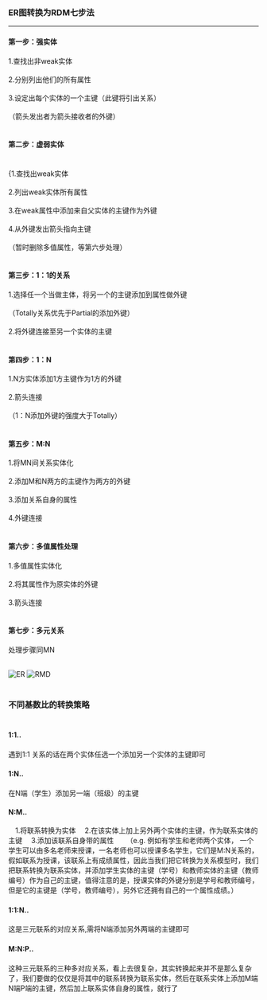 ### ER图转换为RDM七步法　
***
#### 第一步：强实体　　　　　　　　　　　　　　　　　　　　　　　　　　　　　　　　　　　　　　　　　
1.查找出非weak实体 <br/><br/>
2.分别列出他们的所有属性 <br/><br/>
3.设定出每个实体的一个主键（此键将引出关系） <br/><br/>
（箭头发出者为箭头接收者的外键） <br/><br/>


#### 第二步：虚弱实体 　　　　　　　　　　　　　　　　　　　　　　　　　　　　　　　　　　
{1.查找出weak实体 <br/><br/>
2.列出weak实体所有属性 <br/><br/>
3.在weak属性中添加来自父实体的主键作为外键 <br/><br/>
4.从外键发出箭头指向主键 <br/><br/>
（暂时删除多值属性，等第六步处理） <br/><br/>

#### 第三步：1：1的关系
1.选择任一个当做主体，将另一个的主键添加到属性做外键 <br/><br/>
（Totally关系优先于Partial的添加外键） <br/><br/>
2.将外键连接至另一个实体的主键 <br/><br/>

#### 第四步：1：N 
1.N方实体添加1方主键作为1方的外键 <br/><br/>
2.箭头连接 <br/><br/>
（1：N添加外键的强度大于Totally） <br/><br/>

#### 第五步：M:N 
1.将MN间关系实体化 <br/><br/>
2.添加M和N两方的主键作为两方的外键 <br/><br/>
3.添加关系自身的属性 <br/><br/>
4.外键连接 <br/><br/>

#### 第六步：多值属性处理 
1.多值属性实体化 <br/><br/>
2.将其属性作为原实体的外键 <br/><br/>
3.箭头连接 <br/><br/>

#### 第七步：多元关系
处理步骤同MN <br/><br/>

![ER](https://i.loli.net/2019/09/24/RoHu32GdkjrcCMb.jpg)
![RMD](https://i.loli.net/2019/09/24/9oxhDvRAW3VbBum.jpg) <br/><br/>


### 不同基数比的转换策略<br/><br/>

#### 1:1..　　
遇到1:1 关系的话在两个实体任选一个添加另一个实体的主键即可
#### 1:N..　　
在N端（学生）添加另一端（班级）的主键
#### N:M..
 　1.将联系转换为实体
 　2.在该实体上加上另外两个实体的主键，作为联系实体的主键
 　3.添加该联系自身带的属性
 　　（e.g. 例如有学生和老师两个实体， 一个学生可以由多名老师来授课，一名老师也可以授课多名学生，它们是M:N关系的，假如联系为授课，该联系上有成绩属性，因此当我们把它转换为关系模型时，我们把联系转换为联系实体，并添加学生实体的主键（学号）和教师实体的主键（教师编号）作为自己的主键，值得注意的是，授课实体的外键分别是学号和教师编号，但是它的主键是（学号，教师编号），另外它还拥有自己的一个属性成绩。）
#### 1:1:N..　　
这是三元联系的对应关系,需将N端添加另外两端的主键即可
#### M:N:P..　　
这种三元联系的三种多对应关系，看上去很复杂，其实转换起来并不是那么复杂了，我们要做的仅仅是将其中的联系转换为联系实体，然后在联系实体上添加M端N端P端的主键，然后加上联系实体自身的属性，就行了
